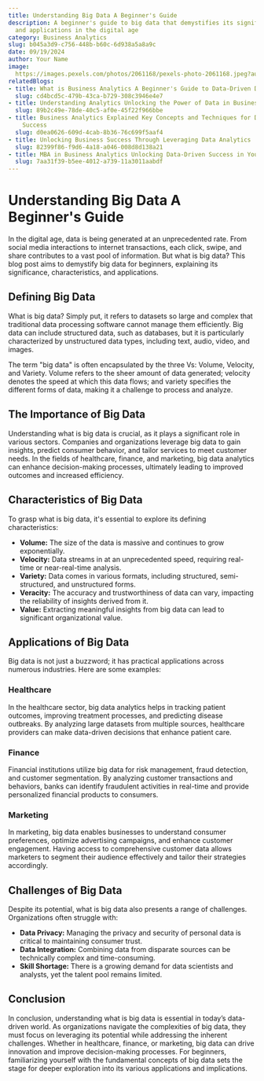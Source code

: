```yaml
---
title: Understanding Big Data A Beginner's Guide
description: A beginner's guide to big data that demystifies its significance, characteristics,
  and applications in the digital age
category: Business Analytics
slug: b045a3d9-c756-448b-b60c-6d938a5a8a9c
date: 09/19/2024
author: Your Name
image: 
  https://images.pexels.com/photos/2061168/pexels-photo-2061168.jpeg?auto=compress&cs=tinysrgb&w=600
relatedBlogs:
- title: What is Business Analytics A Beginner's Guide to Data-Driven Decision Making
  slug: cd4bcd5c-479b-43ca-b729-308c3946e4e7
- title: Understanding Analytics Unlocking the Power of Data in Business
  slug: 89b2c49e-78de-40c5-af0e-45f22f966bbe
- title: Business Analytics Explained Key Concepts and Techniques for Data-Driven
    Success
  slug: d0ea0626-609d-4cab-8b36-76c699f5aaf4
- title: Unlocking Business Success Through Leveraging Data Analytics
  slug: 82399f86-f9d6-4a18-a046-008d8d138a21
- title: MBA in Business Analytics Unlocking Data-Driven Success in Your Career
  slug: 7aa31f39-b5ee-4012-a739-11a3011aabdf
---
```


# Understanding Big Data A Beginner's Guide

In the digital age, data is being generated at an unprecedented rate. From social media interactions to internet transactions, each click, swipe, and share contributes to a vast pool of information. But what is big data? This blog post aims to demystify big data for beginners, explaining its significance, characteristics, and applications.

## Defining Big Data

What is big data? Simply put, it refers to datasets so large and complex that traditional data processing software cannot manage them efficiently. Big data can include structured data, such as databases, but it is particularly characterized by unstructured data types, including text, audio, video, and images.

The term "big data" is often encapsulated by the three Vs: Volume, Velocity, and Variety. Volume refers to the sheer amount of data generated; velocity denotes the speed at which this data flows; and variety specifies the different forms of data, making it a challenge to process and analyze.

## The Importance of Big Data

Understanding what is big data is crucial, as it plays a significant role in various sectors. Companies and organizations leverage big data to gain insights, predict consumer behavior, and tailor services to meet customer needs. In the fields of healthcare, finance, and marketing, big data analytics can enhance decision-making processes, ultimately leading to improved outcomes and increased efficiency.

## Characteristics of Big Data

To grasp what is big data, it's essential to explore its defining characteristics:

- **Volume:** The size of the data is massive and continues to grow exponentially.
- **Velocity:** Data streams in at an unprecedented speed, requiring real-time or near-real-time analysis.
- **Variety:** Data comes in various formats, including structured, semi-structured, and unstructured forms.
- **Veracity:** The accuracy and trustworthiness of data can vary, impacting the reliability of insights derived from it.
- **Value:** Extracting meaningful insights from big data can lead to significant organizational value.

## Applications of Big Data

Big data is not just a buzzword; it has practical applications across numerous industries. Here are some examples:

### Healthcare

In the healthcare sector, big data analytics helps in tracking patient outcomes, improving treatment processes, and predicting disease outbreaks. By analyzing large datasets from multiple sources, healthcare providers can make data-driven decisions that enhance patient care.

### Finance

Financial institutions utilize big data for risk management, fraud detection, and customer segmentation. By analyzing customer transactions and behaviors, banks can identify fraudulent activities in real-time and provide personalized financial products to consumers.

### Marketing

In marketing, big data enables businesses to understand consumer preferences, optimize advertising campaigns, and enhance customer engagement. Having access to comprehensive customer data allows marketers to segment their audience effectively and tailor their strategies accordingly.

## Challenges of Big Data

Despite its potential, what is big data also presents a range of challenges. Organizations often struggle with:

- **Data Privacy:** Managing the privacy and security of personal data is critical to maintaining consumer trust.
- **Data Integration:** Combining data from disparate sources can be technically complex and time-consuming.
- **Skill Shortage:** There is a growing demand for data scientists and analysts, yet the talent pool remains limited.

## Conclusion

In conclusion, understanding what is big data is essential in today’s data-driven world. As organizations navigate the complexities of big data, they must focus on leveraging its potential while addressing the inherent challenges. Whether in healthcare, finance, or marketing, big data can drive innovation and improve decision-making processes. For beginners, familiarizing yourself with the fundamental concepts of big data sets the stage for deeper exploration into its various applications and implications.
